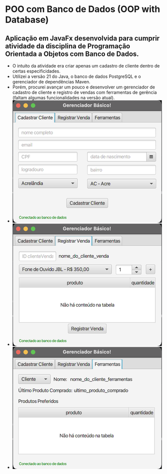 # POO com Banco de Dados (OOP with Database)
## Aplicação em JavaFx desenvolvida para cumprir atividade da disciplina de Programação Orientada a Objetos com Banco de Dados.
* O intuito da atividade era criar apenas um cadastro de cliente dentro de certas especificidades.
* Utilizei a versão 21 do Java, o banco de dados PostgreSQL e o gerenciador de dependências Maven.
* Porém, procurei avançar um pouco e desenvolver um gerenciador de cadastro de cliente e registro de vendas com ferramentas de gerência (faltam algumas funcionalidades na versão atual).
* ![alt text](https://github.com/LynxDevIO/poobdatv6/blob/main/print1.png)
* ![alt text](https://github.com/LynxDevIO/poobdatv6/blob/main/print2.png)
* ![alt text](https://github.com/LynxDevIO/poobdatv6/blob/main/print3.png)
